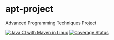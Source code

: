 # apt-project
Advanced Programming Techniques Project

[![Java CI with Maven in Linux](https://github.com/matteoluddi/apt-project/actions/workflows/maven.yml/badge.svg)](https://github.com/matteoluddi/apt-project/actions/workflows/maven.yml)
[![Coverage Status](https://coveralls.io/repos/github/matteoluddi/apt-project/badge.svg?branch=main)](https://coveralls.io/github/matteoluddi/apt-project?branch=main)
